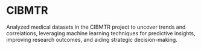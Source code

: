 # CIBMTR
Analyzed medical datasets in the CIBMTR project to uncover trends and correlations, leveraging machine learning techniques for predictive insights, improving research outcomes, and aiding strategic decision-making.

